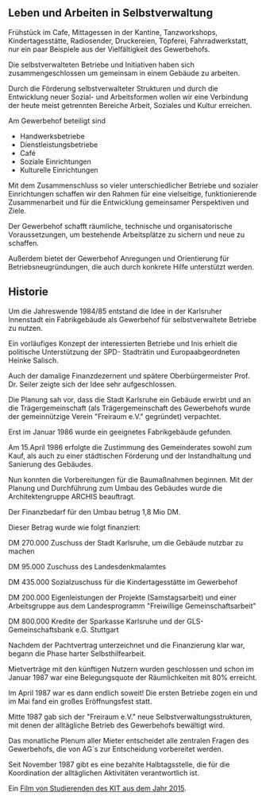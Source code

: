 ## Leben und Arbeiten in Selbstverwaltung

Frühstück im Cafe, Mittagessen in der Kantine, Tanzworkshops, Kindertagesstätte, Radiosender, Druckereien, Töpferei, Fahrradwerkstatt, nur ein paar Beispiele aus der Vielfältigkeit des Gewerbehofs.

Die selbstverwalteten Betriebe und Initiativen haben sich zusammengeschlossen um gemeinsam in einem Gebäude zu arbeiten.

Durch die Förderung selbstverwalteter Strukturen und durch die Entwicklung neuer Sozial- und Arbeitsformen wollen wir eine Verbindung der heute meist getrennten Bereiche Arbeit, Soziales und Kultur erreichen.

Am Gewerbehof beteiligt sind

* Handwerksbetriebe
* Dienstleistungsbetriebe
* Café
* Soziale Einrichtungen
* Kulturelle Einrichtungen

Mit dem Zusammenschluss so vieler unterschiedlicher Betriebe und sozialer Einrichtungen schaffen wir den Rahmen für eine vielseitige, funktionierende Zusammenarbeit und für die Entwicklung gemeinsamer Perspektiven und Ziele.

Der Gewerbehof schafft räumliche, technische und organisatorische Voraussetzungen, um bestehende Arbeitsplätze zu sichern und neue zu schaffen.

Außerdem bietet der Gewerbehof Anregungen und Orientierung für Betriebsneugründungen, die auch durch konkrete Hilfe unterstützt werden.

## Historie

Um die Jahreswende 1984/85 entstand die Idee in der Karlsruher Innenstadt ein Fabrikgebäude als Gewerbehof für selbstverwaltete Betriebe zu nutzen.

Ein vorläufiges Konzept der interessierten Betriebe und Inis erhielt die politische Unterstützung der SPD- Stadträtin und Europaabgeordneten Heinke Salisch.

Auch der damalige Finanzdezernent und spätere Oberbürgermeister Prof. Dr. Seiler zeigte sich der Idee sehr aufgeschlossen.

Die Planung sah vor, dass die Stadt Karlsruhe ein Gebäude erwirbt und an die Trägergemeinschaft (als Trägergemeinschaft des Gewerbehofs wurde der gemeinnützige Verein "Freiraum e.V." gegründet) verpachtet.

Erst im Januar 1986 wurde ein geeignetes Fabrikgebäude gefunden.

Am 15.April 1986 erfolgte die Zustimmung des Gemeinderates sowohl zum Kauf, als auch zu einer städtischen Förderung und der Instandhaltung und Sanierung des Gebäudes.

Nun konnten die Vorbereitungen für die Baumaßnahmen beginnen. Mit der Planung und Durchführung zum Umbau des Gebäudes wurde die Architektengruppe ARCHIS beauftragt.

Der Finanzbedarf für den Umbau betrug 1,8 Mio DM.

Dieser Betrag wurde wie folgt finanziert:

DM 270.000 Zuschuss der Stadt Karlsruhe, um die Gebäude nutzbar zu machen

DM 95.000 Zuschuss des Landesdenkmalamtes

DM 435.000 Sozialzuschuss für die Kindertagesstätte im Gewerbehof

DM 200.000 Eigenleistungen der Projekte (Samstagsarbeit) und einer Arbeitsgruppe aus dem Landesprogramm "Freiwillige Gemeinschaftsarbeit"

DM 800.000 Kredite der Sparkasse Karlsruhe und der GLS-Gemeinschaftsbank e.G. Stuttgart

Nachdem der Pachtvertrag unterzeichnet und die Finanzierung klar war, begann die Phase harter Selbsthilfearbeit.

Mietverträge mit den künftigen Nutzern wurden geschlossen und schon im Januar 1987 war eine Belegungsquote der Räumlichkeiten mit 80% erreicht.

Im April 1987 war es dann endlich soweit! Die ersten Betriebe zogen ein und im Mai fand ein großes Eröffnungsfest statt.

Mitte 1987 gab sich der "Freiraum e.V." neue Selbstverwaltungsstrukturen, mit denen der alltägliche Betrieb des Gewerbehofs bewältigt wird.

Das monatliche Plenum aller Mieter entscheidet alle zentralen Fragen des Gewerbehofs, die von AG\`s zur Entscheidung vorbereitet werden.

Seit November 1987 gibt es eine bezahlte Halbtagsstelle, die für die Koordination der alltäglichen Aktivitäten verantwortlich ist.

Ein [Film von Studierenden des KIT aus dem Jahr 2015](https://www.youtube.com/watch?v=lo-UYAYpjoU).
